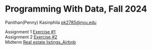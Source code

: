 # Programming With Data, Fall 2024

Panithan(Penny)  Kasinphila 
pk2785@nyu.edu


 Assignment 1 [Exercise #1](https://github.com/PanithanPenny/ProgrammingWithData/blob/main/exercise-1.ipynb)\
 Assignment 2 [Exercise #2](https://github.com/PanithanPenny/ProgrammingWithData/blob/main/exercise-2.ipynb)\
 Midterm      [Real estate listings_Airbnb]( https://github.com/PanithanPenny/ProgrammingWithData/blob/main/Midterm_Penny.ipynb)


